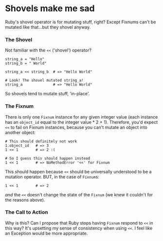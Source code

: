 # Shovels make me sad

Ruby's shovel operator is for mutating stuff, right? Except Fixnums can't be mutated like that...but they shovel anyway.

### The Shovel

Not familiar with the `<<` ('shovel') operator?

```
string_a = "Hello"
string_b = " World"

string_a << string_b  # => "Hello World"

# Look! The shovel mutated string_a!
string_a              # => "Hello World"
```

So shovels tend to mutate stuff, 'in-place'.

### The Fixnum

There is only one `Fixnum` instance for any given integer value (each instance has an `object_id` equal to the integer value * 2 + 1). Therefore, you'd expect `<<` to fail on Fixnum instances, because you can't mutate an object into another object:

```
# This should definitely not work
1.object_id   # => 3
1 << 1        # => 2 :(

# So I guess this should happen instead
1 << 1        # => NoMethodError '<<' for Fixnum
```

This should happen because `<<` should be universally understood to be a mutation operator. BUT, in the case of `Fixnum`s:

```
1 << 1        # => 2
```

_and_ the `<<` doesn't change the state of the `Fixnum` (we knew it couldn't for the reasons above).

### The Call to Action

Why is this? Can I propose that Ruby stops having `Fixnum` respond to `<<` in this way? It's upsetting my sense of consistency when using `<<`. I feel like an Exception would be more appropriate.



